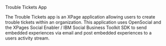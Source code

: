 Trouble Tickets App

The Trouble Tickets app is an XPage application allowing users to create trouble tickets within an organization.
This application uses OpenSocial and the XPages Social Enabler / IBM Social Business Toolkit SDK to send embedded
experiences via email and post embedded experiences to a users activity stream.